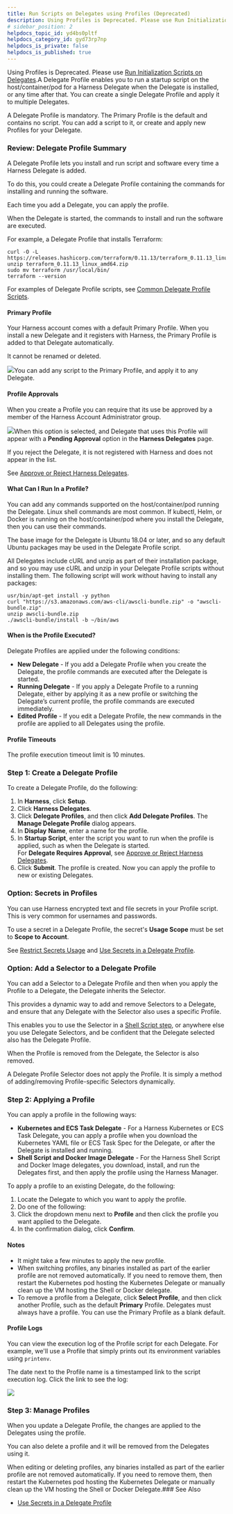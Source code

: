 ```yaml
---
title: Run Scripts on Delegates using Profiles (Deprecated)
description: Using Profiles is Deprecated. Please use Run Initialization Scripts on Delegates. A Delegate Profile enables you to run a startup script on the host/container/pod for a Harness Delegate when the Dele…
# sidebar_position: 2
helpdocs_topic_id: yd4bs0pltf
helpdocs_category_id: gyd73rp7np
helpdocs_is_private: false
helpdocs_is_published: true
---
```


Using Profiles is Deprecated. Please use [Run Initialization Scripts on Delegates](run-initialization-scripts-on-delegates.md).A Delegate Profile enables you to run a startup script on the host/container/pod for a Harness Delegate when the Delegate is installed, or any time after that. You can create a single Delegate Profile and apply it to multiple Delegates.

A Delegate Profile is mandatory. The Primary Profile is the default and contains no script. You can add a script to it, or create and apply new Profiles for your Delegate.

### Review: Delegate Profile Summary

A Delegate Profile lets you install and run script and software every time a Harness Delegate is added.

To do this, you could create a Delegate Profile containing the commands for installing and running the software.

Each time you add a Delegate, you can apply the profile.

When the Delegate is started, the commands to install and run the software are executed.

For example, a Delegate Profile that installs Terraform:


```
curl -O -L https://releases.hashicorp.com/terraform/0.11.13/terraform_0.11.13_linux_amd64.zip  
unzip terraform_0.11.13_linux_amd64.zip  
sudo mv terraform /usr/local/bin/  
terraform --version
```
For examples of Delegate Profile scripts, see [Common Delegate Profile Scripts](../delegate-ref/common-delegate-profile-scripts.md).

#### Primary Profile

Your Harness account comes with a default Primary Profile. When you install a new Delegate and it registers with Harness, the Primary Profile is added to that Delegate automatically.

It cannot be renamed or deleted.

![](./static/run-scripts-on-the-delegate-using-profiles-57.png)You can add any script to the Primary Profile, and apply it to any Delegate.

#### Profile Approvals

When you create a Profile you can require that its use be approved by a member of the Harness Account Administrator group.

![](./static/run-scripts-on-the-delegate-using-profiles-58.png)When this option is selected, and Delegate that uses this Profile will appear with a **Pending Approval** option in the **Harness Delegates** page.

If you reject the Delegate, it is not registered with Harness and does not appear in the list.

See [Approve or Reject Harness Delegates](approve-or-reject-harness-delegates.md).

#### What Can I Run In a Profile?

You can add any commands supported on the host/container/pod running the Delegate. Linux shell commands are most common. If kubectl, Helm, or Docker is running on the host/container/pod where you install the Delegate, then you can use their commands.

The base image for the Delegate is Ubuntu 18.04 or later, and so any default Ubuntu packages may be used in the Delegate Profile script.

All Delegates include cURL and unzip as part of their installation package, and so you may use cURL and unzip in your Delegate Profile scripts without installing them. The following script will work without having to install any packages:


```
usr/bin/apt-get install -y python  
curl "https://s3.amazonaws.com/aws-cli/awscli-bundle.zip" -o "awscli-bundle.zip"  
unzip awscli-bundle.zip  
./awscli-bundle/install -b ~/bin/aws
```
#### When is the Profile Executed?

Delegate Profiles are applied under the following conditions:

* **New Delegate** - If you add a Delegate Profile when you create the Delegate, the profile commands are executed after the Delegate is started.
* **Running Delegate** - If you apply a Delegate Profile to a running Delegate, either by applying it as a new profile or switching the Delegate’s current profile, the profile commands are executed immediately.
* **Edited Profile** - If you edit a Delegate Profile, the new commands in the profile are applied to all Delegates using the profile.

#### Profile Timeouts

The profile execution timeout limit is 10 minutes.

### Step 1: Create a Delegate Profile

To create a Delegate Profile, do the following:

1. In **Harness**, click **Setup**.
2. Click **Harness Delegates**.
3. Click **Delegate Profiles**, and then click **Add Delegate Profiles**. The **Manage Delegate Profile** dialog appears.
4. In **Display** **Name**, enter a name for the profile.
5. In **Startup Script**, enter the script you want to run when the profile is applied, such as when the Delegate is started.  
For **Delegate Requires Approval**, see [Approve or Reject Harness Delegates](approve-or-reject-harness-delegates.md).
6. Click **Submit**. The profile is created. Now you can apply the profile to new or existing Delegates.

### Option: Secrets in Profiles

You can use Harness encrypted text and file secrets in your Profile script. This is very common for usernames and passwords.

To use a secret in a Delegate Profile, the secret's **Usage Scope** must be set to **Scope to Account**.

See [Restrict Secrets Usage](../../security/secrets-management/restrict-secrets-usage.md) and [Use Secrets in a Delegate Profile](use-a-secret-in-a-delegate-profile.md).

### Option: Add a Selector to a Delegate Profile

You can add a Selector to a Delegate Profile and then when you apply the Profile to a Delegate, the Delegate inherits the Selector.

This provides a dynamic way to add and remove Selectors to a Delegate, and ensure that any Delegate with the Selector also uses a specific Profile.

This enables you to use the Selector in a [Shell Script step](../../../continuous-delivery/model-cd-pipeline/workflows/capture-shell-script-step-output.md), or anywhere else you use Delegate Selectors, and be confident that the Delegate selected also has the Delegate Profile.

When the Profile is removed from the Delegate, the Selector is also removed.

A Delegate Profile Selector does not apply the Profile. It is simply a method of adding/removing Profile-specific Selectors dynamically.

### Step 2: Applying a Profile

You can apply a profile in the following ways:

* **Kubernetes and ECS Task Delegate** - For a Harness Kubernetes or ECS Task Delegate, you can apply a profile when you download the Kubernetes YAML file or ECS Task Spec for the Delegate, or after the Delegate is installed and running.
* **Shell Script and Docker Image Delegate** - For the Harness Shell Script and Docker Image delegates, you download, install, and run the Delegates first, and then apply the profile using the Harness Manager.

To apply a profile to an existing Delegate, do the following:

1. Locate the Delegate to which you want to apply the profile.
2. Do one of the following:
3. Click the dropdown menu next to **Profile** and then click the profile you want applied to the Delegate.
4. In the confirmation dialog, click **Confirm**.

#### Notes

* It might take a few minutes to apply the new profile.
* When switching profiles, any binaries installed as part of the earlier profile are not removed automatically. If you need to remove them, then restart the Kubernetes pod hosting the Kubernetes Delegate or manually clean up the VM hosting the Shell or Docker delegate.
* To remove a profile from a Delegate, click **Select Profile**, and then click another Profile, such as the default **Primary** Profile. Delegates must always have a profile. You can use the Primary Profile as a blank default.

#### Profile Logs

You can view the execution log of the Profile script for each Delegate. For example, we'll use a Profile that simply prints out its environment variables using `printenv`.

The date next to the Profile name is a timestamped link to the script execution log. Click the link to see the log:

![](./static/run-scripts-on-the-delegate-using-profiles-59.png)

### Step 3: Manage Profiles

When you update a Delegate Profile, the changes are applied to the Delegates using the profile.

You can also delete a profile and it will be removed from the Delegates using it.

When editing or deleting profiles, any binaries installed as part of the earlier profile are not removed automatically. If you need to remove them, then restart the Kubernetes pod hosting the Kubernetes Delegate or manually clean up the VM hosting the Shell or Docker Delegate.### See Also

* [Use Secrets in a Delegate Profile](use-a-secret-in-a-delegate-profile.md)

